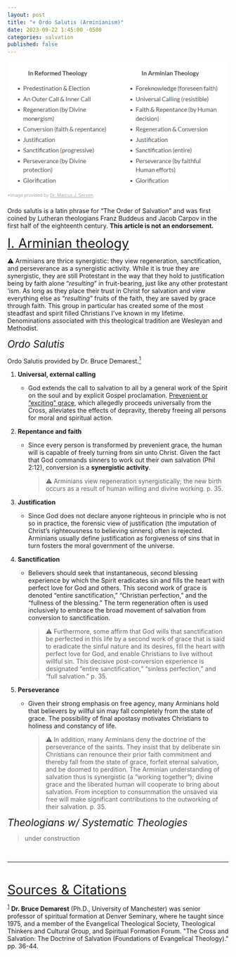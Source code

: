```yaml
---
layout: post
title: "⚜️ Ordo Salutis (Arminianism)"
date: 2023-09-22 1:45:00 -0500
categories: salvation
published: false
---
```


<img src="/assets/images/ordocomp.png" alt="Dr. Marcus J. Serven"><br><sup style="font-size:10px;color:#A8A8A8">*Image provided by <a href="https://thegenevanfoundation.com/the-order-of-salvation/" style="color:#A8A8A8">Dr. Marcus J. Serven</a></sup>

Ordo salutis is a latin phrase for “The Order of Salvation” and was first coined by Lutheran theologians Franz Buddeus and Jacob Carpov in the first half of the eighteenth century. **This article is not an endorsement.**

<!-- Arminian theology is a counter reformation that erroneously reintroduces synergism back in the the Church. While this may be true, it is also true that I believe that they are saved based on a [technicality](https://youtu.be/t2cZ0-CJ6iM). I have no doubt that may lives were brought to Christ through Graham. -->

<!-- Synergism says that humans and God work together to bring about salvation. While those listed here are not in cults, the cults have also been synergistic, as Christianity is monergistic historically. -->

<!-- - 3.1 Southern Baptist Convention (SBC)
    - 3.1.1 Billy Graham (Self-directed) -->

<a name="arminian" href="#contents" style="font-size:2.1em;">I. Arminian theology</a>

⚠️ Arminians are thrice synergistic: they view regeneration, sanctification, and perseverance as a synergistic activity. While it is true they are synergistic, they are still Protestant in the way that they hold to justification being by faith alone &ldquo;*resulting*&rdquo; in fruit-bearing, just like any other protestant &lsquo;ism. As long as they place their trust in Christ for salvation and view everything else as &ldquo;*resulting*&rdquo; fruits of the faith, they are saved by grace through faith. This group in particular has created some of the most steadfast and spirit filled Christians I've known in my lifetime. Denominations associated with this theological tradition are Wesleyan and Methodist.

<!-- It's also possible they are [Semi-Pelagian](https://carm.org/about-doctrine/what-are-pelagianism-and-semi-pelagianism/). -->

<span style="font-style:Italic;font-size:1.6em;">Ordo Salutis</span>

Ordo Salutis provided by Dr. Bruce Demarest.<a href="#demarest_cite"><sup>1</sup></a>

1. **Universal, external calling**
    - God extends the call to salvation to all by a general work of the Spirit on the soul and by explicit Gospel proclamation. [Prevenient or “exciting” grace](https://carm.org/about-doctrine/what-are-pelagianism-and-semi-pelagianism/), which allegedly proceeds universally from the Cross, alleviates the effects of depravity, thereby freeing all persons for moral and spiritual action.
        
    <!-- >⚠️ [Semi-Pelagianism](https://carm.org/about-doctrine/what-are-pelagianism-and-semi-pelagianism/) is a modification of the Pelagianism heresy which was officially condemned by the church at the Council of Ephesus in A.D. 431. Semi-Pelagianism was also condemned by the Council of Orange in 529 A.D.  -->

2. **Repentance and faith**
    - Since every person is transformed by prevenient grace, the human will is capable of freely turning from sin unto Christ. Given the fact that God commands sinners to work out their own salvation (Phil 2:12), conversion is a **synergistic activity**.
        >⚠️ Arminians view regeneration synergistically; the new birth occurs as a result of human willing and divine working. p. 35.

3. **Justification**
    - Since God does not declare anyone righteous in principle who is not so in practice, the forensic view of justification (the imputation of Christ’s righteousness to believing sinners) often is rejected. Arminians usually define justification as forgiveness of sins that in turn fosters the moral government of the universe.
4. **Sanctification**
    - Believers should seek that instantaneous, second blessing experience by which the Spirit eradicates sin and fills the heart with perfect love for God and others. This second work of grace is denoted “entire sanctification,” “Christian perfection,” and the “fullness of the blessing.” The term regeneration often is used inclusively to embrace the broad movement of salvation from conversion to sanctification.
        >⚠️ Furthermore, some affirm that God wills that sanctification be perfected in this life by a second work of grace that is said to eradicate the sinful nature and its desires, fill the heart with perfect love for God, and enable Christians to live without willful sin. This decisive post-conversion experience is designated “entire sanctification,” “sinless perfection,” and “full salvation.” p. 35.

5. **Perseverance**
    - Given their strong emphasis on free agency, many Arminians hold that believers by willful sin may fall completely from the state of grace. The possibility of final apostasy motivates Christians to holiness and constancy of life.
        >⚠️  In addition, many Arminians deny the doctrine of the perseverance of the saints. They insist that by deliberate sin Christians can renounce their prior faith commitment and thereby fall from the state of grace, forfeit eternal salvation, and be doomed to perdition. The Arminian understanding of salvation thus is synergistic (a “working together”); divine grace and the liberated human will cooperate to bring about salvation. From inception to consummation the unsaved via free will make significant contributions to the outworking of their salvation. p. 35.

<span style="font-style:Italic;font-size:1.6em;">Theologians w/ Systematic Theologies</span>

> under construction

<br>

---

<br>

<a name="cite" href="#contents" style="font-size:2.1em;">Sources & Citations</a>

<sup><a name="demarest_cite" href="#contents">1</a></sup> **Dr. Bruce Demarest** (Ph.D., University of Manchester) was senior professor of spiritual formation at Denver Seminary, where he taught since 1975, and a member of the Evangelical Theological Society, Theological Thinkers and Cultural Group, and Spiritual Formation Forum. "The Cross and Salvation: The Doctrine of Salvation (Foundations of Evangelical Theology)." pp. 36-44.

<script>
    var refTagger = {
        settings: {
            bibleVersion: 'ESV'
        }
    }; 

    (function(d, t) {
        var n=d.querySelector('[nonce]');
        refTagger.settings.nonce = n && (n.nonce||n.getAttribute('nonce'));
        var g = d.createElement(t), s = d.getElementsByTagName(t)[0];
        g.src = 'https://api.reftagger.com/v2/RefTagger.js';
        g.nonce = refTagger.settings.nonce;
        s.parentNode.insertBefore(g, s);
    }(document, 'script'));
</script>
